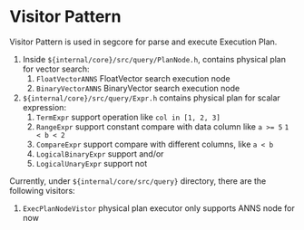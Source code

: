 # Visitor Pattern
Visitor Pattern is used in segcore for parse and execute Execution Plan.

1. Inside `${internal/core}/src/query/PlanNode.h`, contains physical plan for vector search:
    1. `FloatVectorANNS` FloatVector search execution node
    2. `BinaryVectorANNS` BinaryVector search execution node
2. `${internal/core}/src/query/Expr.h` contains physical plan for scalar expression:
    1. `TermExpr` support operation like `col in [1, 2, 3]`
    2. `RangeExpr` support constant compare with data column like `a >= 5` `1 < b < 2`
    3. `CompareExpr` support compare with different columns, like `a < b`
    4. `LogicalBinaryExpr` support and/or
    5. `LogicalUnaryExpr` support not

Currently, under `${internal/core/src/query}` directory, there are the following visitors:
1. `ExecPlanNodeVistor` physical plan executor only supports ANNS node for now
